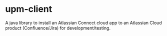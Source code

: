 # upm-client

A java library to install an Atlassian Connect cloud app to an Atlassian Cloud product (Confluence/Jira) for development/testing.


